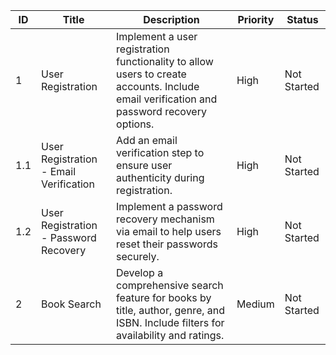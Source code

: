 
| ID   | Title                                  | Description                                                                                       | Priority | Status       |
|------|----------------------------------------|---------------------------------------------------------------------------------------------------|----------|--------------|
| 1    | User Registration                      | Implement a user registration functionality to allow users to create accounts. Include email verification and password recovery options. | High     | Not Started  |
| 1.1  | User Registration - Email Verification  | Add an email verification step to ensure user authenticity during registration.                   | High     | Not Started  |
| 1.2  | User Registration - Password Recovery   | Implement a password recovery mechanism via email to help users reset their passwords securely.   | High     | Not Started  |
| 2    | Book Search                           | Develop a comprehensive search feature for books by title, author, genre, and ISBN. Include filters for availability and ratings. | Medium   | Not Started  |
